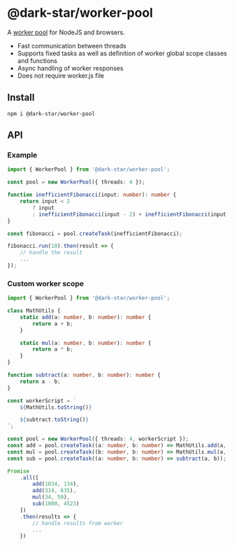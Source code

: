 # @dark-star/worker-pool

A [worker pool](https://en.wikipedia.org/wiki/Thread_pool) for NodeJS and browsers.

-   Fast communication between threads
-   Supports fixed tasks as well as definition of worker global scope classes and functions
-   Async handling of worker responses
-   Does not require worker.js file

## Install

    npm i @dark-star/worker-pool

## API

### Example

```ts
import { WorkerPool } from '@dark-star/worker-pool';

const pool = new WorkerPool({ threads: 4 });

function inefficientFibonacci(input: number): number {
	return input < 2
		? input
		: inefficientFibonacci(input - 2) + inefficientFibonacci(input - 1);
}

const fibonacci = pool.createTask(inefficientFibonacci);

fibonacci.run(10).then(result => {
    // handle the result
    ...
});
```

### Custom worker scope

```ts
import { WorkerPool } from '@dark-star/worker-pool';

class MathUtils {
	static add(a: number, b: number): number {
		return a + b;
	}

	static mul(a: number, b: number): number {
		return a * b;
	}
}

function subtract(a: number, b: number): number {
    return a - b;
}

const workerScript = `
    ${MathUtils.toString()}

    ${subtract.toString()}
`;

const pool = new WorkerPool({ threads: 4, workerScript });
const add = pool.createTask((a: number, b: number) => MathUtils.add(a, b));
const mul = pool.createTask((b: number, b: number) => MathUtils.mul(a, b));
const sub = pool.createTask((a: number, b: number) => subtract(a, b));

Promise
    .all([
        add(1034, 134),
        add(314, 635),
        mul(34, 50),
        sub(1000, 4523)
    ])
    .then(results => {
        // handle results from worker
        ...
    })
```
